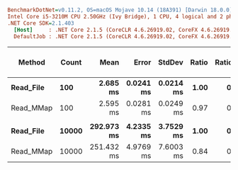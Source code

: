 ``` ini

BenchmarkDotNet=v0.11.2, OS=macOS Mojave 10.14 (18A391) [Darwin 18.0.0]
Intel Core i5-3210M CPU 2.50GHz (Ivy Bridge), 1 CPU, 4 logical and 2 physical cores
.NET Core SDK=2.1.403
  [Host]     : .NET Core 2.1.5 (CoreCLR 4.6.26919.02, CoreFX 4.6.26919.02), 64bit RyuJIT
  DefaultJob : .NET Core 2.1.5 (CoreCLR 4.6.26919.02, CoreFX 4.6.26919.02), 64bit RyuJIT


```
|    Method | Count |       Mean |     Error |    StdDev | Ratio | RatioSD | Gen 0/1k Op | Gen 1/1k Op | Gen 2/1k Op | Allocated Memory/Op |
|---------- |------ |-----------:|----------:|----------:|------:|--------:|------------:|------------:|------------:|--------------------:|
| **Read_File** |   **100** |   **2.685 ms** | **0.0241 ms** | **0.0214 ms** |  **1.00** |    **0.00** |    **492.1875** |      **3.9063** |           **-** |           **761.46 KB** |
| Read_MMap |   100 |   2.595 ms | 0.0281 ms | 0.0249 ms |  0.97 |    0.01 |    492.1875 |      3.9063 |           - |           762.98 KB |
|           |       |            |           |           |       |         |             |             |             |                     |
| **Read_File** | **10000** | **292.973 ms** | **4.2335 ms** | **3.7529 ms** |  **1.00** |    **0.00** |  **35000.0000** |   **1000.0000** |           **-** |         **73383.09 KB** |
| Read_MMap | 10000 | 251.432 ms | 4.9769 ms | 7.6003 ms |  0.84 |    0.02 |  36000.0000 |   1000.0000 |           - |         73376.97 KB |
